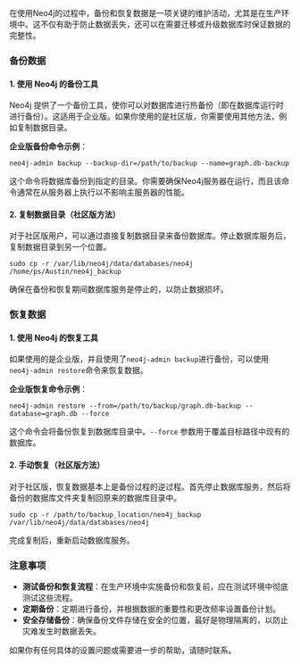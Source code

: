   
在使用Neo4j的过程中，备份和恢复数据是一项关键的维护活动，尤其是在生产环境中。这不仅有助于防止数据丢失，还可以在需要迁移或升级数据库时保证数据的完整性。

### 备份数据

#### 1. **使用 Neo4j 的备份工具**

Neo4j 提供了一个备份工具，使你可以对数据库进行热备份（即在数据库运行时进行备份）。这适用于企业版。如果你使用的是社区版，你需要使用其他方法，例如复制数据目录。

**企业版备份命令示例**：

```
neo4j-admin backup --backup-dir=/path/to/backup --name=graph.db-backup
```

这个命令将数据库备份到指定的目录。你需要确保Neo4j服务器在运行，而且该命令通常在从服务器上执行以不影响主服务器的性能。

#### 2. **复制数据目录（社区版方法）**

对于社区版用户，可以通过直接复制数据目录来备份数据库。停止数据库服务后，复制数据目录到另一个位置。

```
sudo cp -r /var/lib/neo4j/data/databases/neo4j /home/ps/Austin/neo4j_backup
```

确保在备份和恢复期间数据库服务是停止的，以防止数据损坏。

### 恢复数据

#### 1. **使用 Neo4j 的恢复工具**

如果使用的是企业版，并且使用了`neo4j-admin backup`进行备份，可以使用`neo4j-admin restore`命令来恢复数据。

**企业版恢复命令示例**：

```
neo4j-admin restore --from=/path/to/backup/graph.db-backup --database=graph.db --force
```

这个命令会将备份恢复到数据库目录中。`--force` 参数用于覆盖目标路径中现有的数据库。

#### 2. **手动恢复（社区版方法）**

对于社区版，恢复数据基本上是备份过程的逆过程。首先停止数据库服务，然后将备份的数据库文件夹复制回原来的数据库目录中。

```
sudo cp -r /path/to/backup_location/neo4j_backup /var/lib/neo4j/data/databases/neo4j
```

完成复制后，重新启动数据库服务。

### 注意事项

- **测试备份和恢复流程**：在生产环境中实施备份和恢复前，应在测试环境中彻底测试这些流程。
- **定期备份**：定期进行备份，并根据数据的重要性和更改频率设置备份计划。
- **安全存储备份**：确保备份文件存储在安全的位置，最好是物理隔离的，以防止灾难发生时数据丢失。

如果你有任何具体的设置问题或需要进一步的帮助，请随时联系。